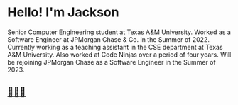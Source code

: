 # Hello! I'm Jackson

Senior Computer Engineering student at Texas A&M University. Worked as a Software Engineer at JPMorgan Chase & Co. in the Summer of 2022. Currently working as a teaching assistant in the CSE department at Texas A&M University. Also worked at Code Ninjas over a period of four years. Will be rejoining JPMorgan Chase as a Software Engineer in the Summer of 2023.

## [📧](mailto:jagmachat@gmail.com)[🌐](https://www.jacksonhagood.com/)[📄](Documents/Jackson_Hagood_Resume.pdf)
